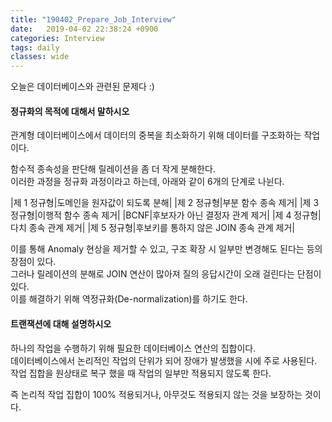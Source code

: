 ```yaml
---
title: "190402_Prepare_Job_Interview"
date:   2019-04-02 22:38:24 +0900
categories: Interview
tags: daily
classes: wide
---
```


오늘은 데이터베이스와 관련된 문제다 :)

#### 정규화의 목적에 대해서 말하시오

관계형 데이터베이스에서 데이터의 중복을 최소화하기 위해 데이터를 구조화하는 작업이다.  
  
함수적 종속성을 판단해 릴레이션을 좀 더 작게 분해한다.  
이러한 과정을 정규화 과정이라고 하는데, 아래와 같이 6개의 단계로 나뉜다.  
  
|제 1 정규형|도메인을 원자값이 되도록 분해|
|제 2 정규형|부분 함수 종속 제거|
|제 3 정규형|이행적 함수 종속 제거|
|BCNF|후보자가 아닌 결정자 관계 제거|
|제 4 정규형|다치 종속 관계 제거|
|제 5 정규형|후보키를 통하지 않은 JOIN 종속 관계 제거|
  
이를 통해 Anomaly 현상을 제거할 수 있고, 구조 확장 시 일부만 변경해도 된다는 등의 장점이 있다.  
그러나 릴레이션의 분해로 JOIN 연산이 많아져 질의 응답시간이 오래 걸린다는 단점이 있다.  
이를 해결하기 위해 역정규화(De-normalization)를 하기도 한다.  

#### 트랜잭션에 대해 설명하시오

하나의 작업을 수행하기 위해 필요한 데이터베이스 연산의 집합이다.  
데이터베이스에서 논리적인 작업의 단위가 되어 장애가 발생했을 시에 주로 사용된다.  
작업 집합을 원상태로 복구 했을 때 작업의 일부만 적용되지 않도록 한다.  
  
즉 논리적 작업 집합이 100% 적용되거나, 아무것도 적용되지 않는 것을 보장하는 것이다.  